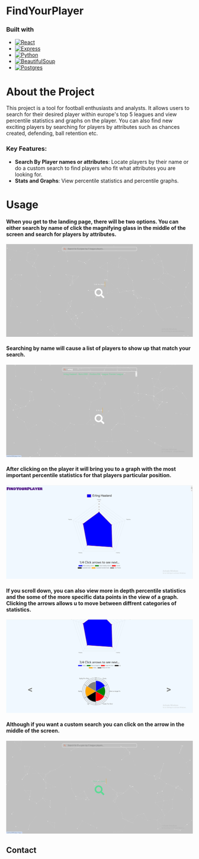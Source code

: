 # FindYourPlayer
### Built with
* [![React][React.js]][React-url]
* [![Express][Express.js]][Express-url]
* [![Python][Python.py]][Python-url]
* [![BeautifulSoup][BeautifulSoup.py]][BeautifulSoup-url]
* [![Postgres][Postgresql]][Postgresql-url]

# About the Project

This project is a tool for football enthusiasts and analysts. It allows users to search for their desired player within europe's top 5 leagues and view percentile statistics and graphs on the player.
You can also find new exciting players by searching for players by attributes such as chances created, defending, ball retention etc.

### Key Features:
- **Search By Player names or attributes**: Locate players by their name or do a custom search to find players who fit what attributes you are looking for.
- **Stats and Graphs**: View percentile statistics and percentile graphs.

# Usage
#### When you get to the landing page, there will be two options. You can either search by name of click the magnifying glass in the middle of the screen and search for players by attributes.
![Landing-Page](./pictures/fyp1.png)
#### Searching by name will cause a list of players to show up that match your search.
![Search-results](./pictures/fyp2.png)
#### After clicking on the player it will bring you to a graph with the most important percentile statistics for that players particular position.
![Player-Graph](./pictures/fyp3.png)
#### If you scroll down, you can also view more in depth percentile statistics and the some of the more specific data points in the view of a graph. Clicking the arrows allows u to move between diffrent categories of statistics.
![Player-Graph-Detail](./pictures/fyp4.png)
#### Although if you want a custom search you can click on the arrow in the middle of the screen.
![Custom-Search](./pictures/fyp4.5.png)



## Contact
<!-- MARKDOWN LINKS & IMAGES -->
[React.js]: https://img.shields.io/badge/React-20232A?style=for-the-badge&logo=react&logoColor=61DAFB
[React-url]: https://reactjs.org/
[Express.js]: https://img.shields.io/badge/Express%20js-000000?style=for-the-badge&logo=express&logoColor=white
[Express-url]: https://expressjs.com/
[BeautifulSoup.py]:https://shields.io/badge/BeautifulSoup-4-green
[BeautifulSoup-url]:https://pypi.org/project/beautifulsoup4/
[Python.py]:https://img.shields.io/badge/python-3670A0?style=for-the-badge&logo=python&logoColor=ffdd54
[Python-url]:https://www.python.org/
[Postgresql]:https://img.shields.io/badge/postgresql-4169e1?style=for-the-badge&logo=postgresql&logoColor=white
[Postgresql-url]:https://www.postgresql.org/

